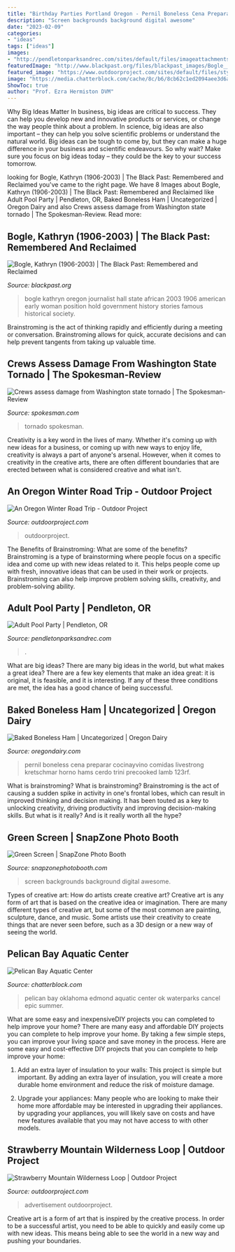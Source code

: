 ```yaml
---
title: "Birthday Parties Portland Oregon - Pernil Boneless Cena Preparar Cocinayvino Comidas Livestrong Kretschmar Horno Hams Cerdo Trini Precooked Lamb 123rf"
description: "Screen backgrounds background digital awesome"
date: "2023-02-09"
categories:
- "ideas"
tags: ["ideas"]
images:
- "http://pendletonparksandrec.com/sites/default/files/imageattachments/parksrec/page/6591/67791674_1348123228669340_1981824302671986688_o_1.jpg"
featuredImage: "http://www.blackpast.org/files/blackpast_images/Bogle__Kathryn.jpg"
featured_image: "https://www.outdoorproject.com/sites/default/files/styles/cboxshow/public/1413804777/dsc_0006ec.jpg?itok=CdMaVPWj"
image: "https://media.chatterblock.com/cache/8c/b6/8cb62c1ed2094aee3d6afbc8551315bf.jpg"
ShowToc: true
author: "Prof. Ezra Hermiston DVM"
---
```



Why Big Ideas Matter
In business, big ideas are critical to success. They can help you develop new and innovative products or services, or change the way people think about a problem. In science, big ideas are also important – they can help you solve scientific problems or understand the natural world.
Big ideas can be tough to come by, but they can make a huge difference in your business and scientific endeavours. So why wait? Make sure you focus on big ideas today – they could be the key to your success tomorrow.

	

		
looking for Bogle, Kathryn (1906-2003) | The Black Past: Remembered and Reclaimed you've came to the right page. We have 8 Images about Bogle, Kathryn (1906-2003) | The Black Past: Remembered and Reclaimed like Adult Pool Party | Pendleton, OR, Baked Boneless Ham | Uncategorized | Oregon Dairy and also Crews assess damage from Washington state tornado | The Spokesman-Review. Read more:
		
    
## Bogle, Kathryn (1906-2003) | The Black Past: Remembered And Reclaimed

<img loading=lazy src="http://www.blackpast.org/files/blackpast_images/Bogle__Kathryn.jpg" onerror="this.onerror=null;this.src='https://tse2.mm.bing.net/th?id=OIP.VZUG8AcKlXF0fK3FpeIY8QHaJv&amp;pid=15.1';" alt="Bogle, Kathryn (1906-2003) | The Black Past: Remembered and Reclaimed">

_Source: blackpast.org_

>bogle kathryn oregon journalist hall state african 2003 1906 american early woman position hold government history stories famous historical society. 

	

Brainstroming is the act of thinking rapidly and efficiently during a meeting or conversation. Brainstroming allows for quick, accurate decisions and can help prevent tangents from taking up valuable time.

    
## Crews Assess Damage From Washington State Tornado | The Spokesman-Review

<img loading=lazy src="https://thumb.spokesman.com/RlFkBV_YYZ2JySBIqU3rIbHIVi0=/1200x0/media.spokesman.com/photos/2018/12/19/Tornado_Washington_State.JPG_UcxynD4.jpg" onerror="this.onerror=null;this.src='https://tse2.mm.bing.net/th?id=OIP.x4fG_xB6RczFsJ0W5TdjQQHaEK&amp;pid=15.1';" alt="Crews assess damage from Washington state tornado | The Spokesman-Review">

_Source: spokesman.com_

>tornado spokesman. 

	

Creativity is a key word in the lives of many. Whether it's coming up with new ideas for a business, or coming up with new ways to enjoy life, creativity is always a part of anyone's arsenal. However, when it comes to creativity in the creative arts, there are often different boundaries that are erected between what is considered creative and what isn't.

    
## An Oregon Winter Road Trip - Outdoor Project

<img loading=lazy src="https://www.outdoorproject.com/sites/default/files/styles/cboxshow/public/blog-copies/snowclad_crater_lake_5.jpg?itok=Rhp6WTyT" onerror="this.onerror=null;this.src='https://tse1.mm.bing.net/th?id=OIP.XBMIwZP9pljLfSKzQPOr_wHaE7&amp;pid=15.1';" alt="An Oregon Winter Road Trip - Outdoor Project">

_Source: outdoorproject.com_

>outdoorproject. 

	

The Benefits of Brainstroming: What are some of the benefits?
Brainstroming is a type of brainstorming where people focus on a specific idea and come up with new ideas related to it. This helps people come up with fresh, innovative ideas that can be used in their work or projects. Brainstroming can also help improve problem solving skills, creativity, and problem-solving ability.

    
## Adult Pool Party | Pendleton, OR

<img loading=lazy src="http://pendletonparksandrec.com/sites/default/files/imageattachments/parksrec/page/6591/67791674_1348123228669340_1981824302671986688_o_1.jpg" onerror="this.onerror=null;this.src='https://tse4.mm.bing.net/th?id=OIP.9K0fWIXMViBWJjrUtsR3CgHaHa&amp;pid=15.1';" alt="Adult Pool Party | Pendleton, OR">

_Source: pendletonparksandrec.com_

>. 

	

What are big ideas?
There are many big ideas in the world, but what makes a great idea? There are a few key elements that make an idea great: it is original, it is feasible, and it is interesting. If any of these three conditions are met, the idea has a good chance of being successful.

    
## Baked Boneless Ham | Uncategorized | Oregon Dairy

<img loading=lazy src="https://www.oregondairy.com/wp-content/uploads/2016/08/dreamstimemedium_35955638-1024x683.jpg" onerror="this.onerror=null;this.src='https://tse4.mm.bing.net/th?id=OIP.kTBpmeYGQarqjJeGfnh-dAHaE8&amp;pid=15.1';" alt="Baked Boneless Ham | Uncategorized | Oregon Dairy">

_Source: oregondairy.com_

>pernil boneless cena preparar cocinayvino comidas livestrong kretschmar horno hams cerdo trini precooked lamb 123rf. 

	

What is brainstroming?
What is brainstroming? Brainstroming is the act of causing a sudden spike in activity in one's frontal lobes, which can result in improved thinking and decision making. It has been touted as a key to unlocking creativity, driving productivity and improving decision-making skills. But what is it really? And is it really worth all the hype?

    
## Green Screen | SnapZone Photo Booth

<img loading=lazy src="http://snapzonephotobooth.com/wp-content/gallery/green-screen/green-screen-background-002.jpg" onerror="this.onerror=null;this.src='https://tse1.mm.bing.net/th?id=OIP.XVLvgui7GrWvv2wZRjSqSgHaEy&amp;pid=15.1';" alt="Green Screen | SnapZone Photo Booth">

_Source: snapzonephotobooth.com_

>screen backgrounds background digital awesome. 

	

Types of creative art: How do artists create creative art?
Creative art is any form of art that is based on the creative idea or imagination. There are many different types of creative art, but some of the most common are painting, sculpture, dance, and music. Some artists use their creativity to create things that are never seen before, such as a 3D design or a new way of seeing the world.

    
## Pelican Bay Aquatic Center

<img loading=lazy src="https://media.chatterblock.com/cache/8c/b6/8cb62c1ed2094aee3d6afbc8551315bf.jpg" onerror="this.onerror=null;this.src='https://tse1.mm.bing.net/th?id=OIP.xXHLSf2Ssm_rotGMZp626QHaF5&amp;pid=15.1';" alt="Pelican Bay Aquatic Center">

_Source: chatterblock.com_

>pelican bay oklahoma edmond aquatic center ok waterparks cancel epic summer. 

	

What are some easy and inexpensiveDIY projects you can completed to help improve your home?
There are many easy and affordable DIY projects you can complete to help improve your home. By taking a few simple steps, you can improve your living space and save money in the process. Here are some easy and cost-effective DIY projects that you can complete to help improve your home: 
1. Add an extra layer of insulation to your walls: This project is simple but important. By adding an extra layer of insulation, you will create a more durable home environment and reduce the risk of moisture damage. 

2. Upgrade your appliances: Many people who are looking to make their home more affordable may be interested in upgrading their appliances. by upgrading your appliances, you will likely save on costs and have new features available that you may not have access to with other models. 


    
## Strawberry Mountain Wilderness Loop | Outdoor Project

<img loading=lazy src="https://www.outdoorproject.com/sites/default/files/styles/cboxshow/public/1413804777/dsc_0006ec.jpg?itok=CdMaVPWj" onerror="this.onerror=null;this.src='https://tse3.mm.bing.net/th?id=OIP.3Bg1HkWBuPfoRLvGjTiWtAHaDt&amp;pid=15.1';" alt="Strawberry Mountain Wilderness Loop | Outdoor Project">

_Source: outdoorproject.com_

>advertisement outdoorproject. 

	

Creative art is a form of art that is inspired by the creative process. In order to be a successful artist, you need to be able to quickly and easily come up with new ideas. This means being able to see the world in a new way and pushing your boundaries.

